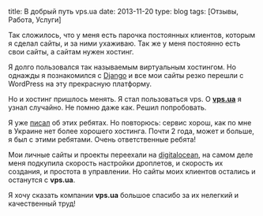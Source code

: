 title: В добрый путь vps.ua
date: 2013-11-20
type: blog
tags: [Отзывы, Работа, Услуги]

Так сложилось, что у меня есть парочка постоянных клиентов, которым я сделал сайты, и за ними ухаживаю. Так же у меня постоянно есть свои сайты, а сайтам нужен хостинг. 

Я долго пользовался так называемым виртуальным хостингом. Но однажды я познакомился с [Django](http://ru.wikipedia.org/wiki/Django) и все мои сайты резко перешли с WordPress на эту прекрасную платформу. 

Но и хостинг пришлось менять. Я стал пользоваться vps. О **[vps.ua](http://vps.ua)** я узнал случайно. Не помню даже как. Решил попробовать.

Я уже [писал](/blog/review-vps-ua/) об этих ребятах. Но повторюсь: сервис хорош, как по мне в Украине нет более хорошего хостинга. Почти 2 года, может и больше, я был с этими ребятами. Очень ответственные ребята!

Мои личные сайты и проекты переехали на [digitalocean](https://www.digitalocean.com/), на самом деле меня подкупила скорость настройки дроплетов, и скорость их создания, и простота в управлении. Но сайты моих клиентов остались и останутся с **vps.ua**.

Я хочу сказать компании **vps.ua** большое спасибо за их нелегкий и качественный труд!